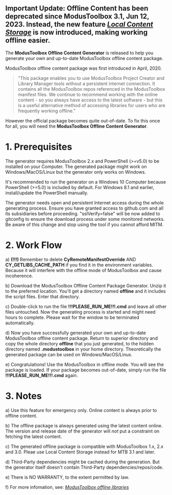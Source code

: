 Important Update: Offline Content has been deprecated since ModusToolbox 3.1, Jun 12, 2023. Instead, the new feature [***Local Content Storage***](https://community.infineon.com/t5/ModusToolbox-General/Offline-content-users-Try-our-new-local-content-storage-feature/td-p/447399) is now introduced, making working offline easier.
------------------------------------------------------------

The **ModusToolbox Offline Content Generator** is released to help you generate your own and up-to-date ModusToolbox offline content package.

ModusToolbox offline content package was first introduced in April, 2020. 
> "This package enables you to use ModusToolbox Project Creator and Library Manager tools without a persistent internet connection. It contains all the ModusToolbox repos referenced in the ModusToolbox manifest files. We continue to recommend working with the online content - so you always have access to the latest software - but this is a useful alternative method of accessing libraries for users who are frequently working offline."

However the official package becomes quite out-of-date. To fix this once for all, you will need the **ModusToolbox Offline Content Generator**.


# 1. Prerequisites

The generator requires ModusToolbox 2.x and PowerShell (>=v5.0) to be installed on your Computer. The generated package might work on Windows/MacOS/Linux but the generator only works on Windows.

It's recommended to run the generator on a Windows 10 Computer because PowerShell (>=5.0) is included by default. For Windows 8.1 and earlier, install/update the PowerShell manually.

The generator needs open and persistent Internet access during the whole generating process. Ensure you have granted access to github.com and all its subsidiaries before proceeding. "sslVerify=false" will be now added to gitconfig to ensure the download process under some monitored networks. Be aware of this change and stop using the tool if you cannot afford MITM.


# 2. Work Flow

a) **(!!!)** Remember to delete **CyRemoteManifestOverride** AND **CY_GETLIBS_CACHE_PATH** if you find it in the environment variables. Because it will interfere with the offline mode of ModusToolbox and cause incoherence.

b) Download the ModusToolbox Offline Content Package Generator. Unzip it to the preferred location. You'll get a directory named **offline** and it includes the script files. Enter that directory.

c) Double-click to run the file **!!!PLEASE_RUN_ME!!!.cmd** and leave all other files untouched. Now the generating process is started and might need hours to complete. Please wait for the window to be terminated automatically.

d) Now you have successfully generated your own and up-to-date ModusToolbox offline content package. Return to superior directory and copy the whole directory **offline** that you just generated, to the hidden directory named **.modustoolbox** in your home directory. Theoretically the generated package can be used on Windows/MacOS/Linux.

e) Congratulations! Use the ModusToolbox in offline mode. You will see the package is loaded. If your package becomes out-of-date, simply run the file **!!!PLEASE_RUN_ME!!!.cmd** again.


# 3. Notes

a) Use this feature for emergency only. Online content is always prior to offline content.

b) The offline package is always generated using the latest content online. The version and release date of the generator will *not* put a constraint on fetching the latest content.

c) The generated offline package is compatible with ModusToolbox 1.x, 2.x and 3.0. Pleae use Local Content Storage instead for MTB 3.1 and later.

d) Third-Party dependencies might be cached during the generation. But the generator itself doesn't contain Third-Party dependencies/repos/code.

e) There is NO WARRANTY, to the extent permitted by law.

f) For more infomation, see: [*ModusToolbox offline libraries*](https://community.infineon.com/t5/Resource-Library/ModusToolbox-Offline-Libraries/ta-p/252265)

